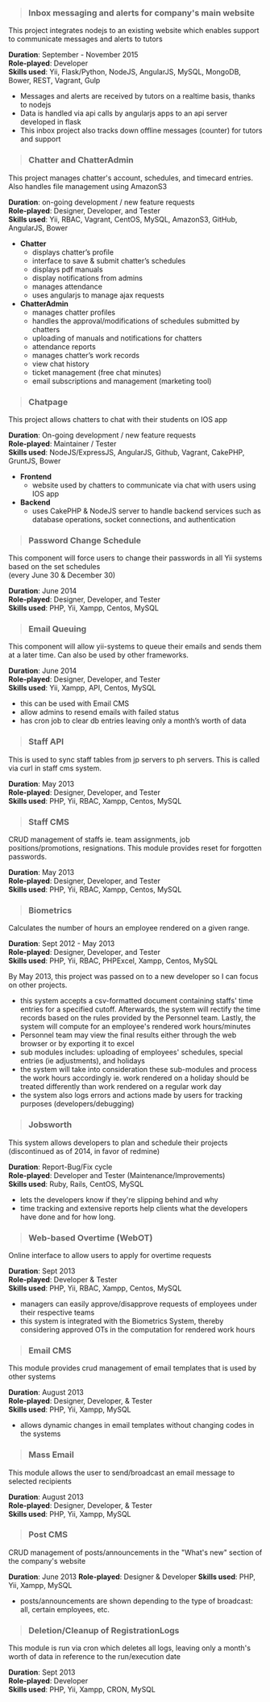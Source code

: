 > ### Inbox messaging and alerts for company's main website
This project integrates nodejs to an existing website which enables support to
communicate messages and alerts to tutors

**Duration**: September - November 2015  
**Role-played**: Developer  
**Skills used**: Yii, Flask/Python, NodeJS, AngularJS, MySQL, MongoDB, Bower, REST, Vagrant, Gulp

- Messages and alerts are received by tutors on a realtime basis, thanks to nodejs
- Data is handled via api calls by angularjs apps to an api server developed in flask
- This inbox project also tracks down offline messages (counter) for tutors and support


> ### Chatter and ChatterAdmin
This project manages chatter's account, schedules, and timecard entries. Also handles file
management using AmazonS3

**Duration**: on-going development / new feature requests  
**Role-played**: Designer, Developer, and Tester  
**Skills used**: Yii, RBAC, Vagrant, CentOS, MySQL, AmazonS3, GitHub, AngularJS, Bower

- **Chatter**
    - displays chatter’s profile
    - interface to save & submit chatter’s schedules
    - displays pdf manuals
    - display notifications from admins
    - manages attendance
    - uses angularjs to manage ajax requests
- **ChatterAdmin**
    - manages chatter profiles
    - handles the approval/modifications of schedules submitted by chatters
    - uploading of manuals and notifications for chatters
    - attendance reports
    - manages chatter’s work records
    - view chat history
    - ticket management (free chat minutes)
    - email subscriptions and management (marketing tool)


> ### Chatpage
This project allows chatters to chat with their students on IOS app

**Duration**: On-going development / new feature requests  
**Role-played**: Maintainer / Tester  
**Skills used**: NodeJS/ExpressJS, AngularJS, Github, Vagrant, CakePHP, GruntJS, Bower

- **Frontend**
    - website used by chatters to communicate via chat with users using IOS app
- **Backend**
    - uses CakePHP & NodeJS server to handle backend services such as database operations, 
    socket connections, and authentication


> ### Password Change Schedule
This component will force users to change their passwords in all Yii systems based on the set schedules  
(every June 30 & December 30)

**Duration**: June 2014  
**Role-played**: Designer, Developer, and Tester  
**Skills used**: PHP, Yii, Xampp, Centos, MySQL  


> ### Email Queuing
This component will allow yii-systems to queue their emails and sends them at a later time. Can also
be used by other frameworks.

**Duration**: June 2014  
**Role-played**: Designer, Developer, and Tester  
**Skills used**: Yii, Xampp, API, Centos, MySQL  

- this can be used with Email CMS
- allow admins to resend emails with failed status
- has cron job to clear db entries leaving only a month’s worth of data


> ### Staff API
This is used to sync staff tables from jp servers to ph servers. This is called via curl in staff cms system.

**Duration**: May 2013  
**Role-played**: Designer, Developer, and Tester  
**Skills used**: PHP, Yii, RBAC, Xampp, Centos, MySQL  


> ### Staff CMS
CRUD management of staffs ie. team assignments, job positions/promotions, resignations.
This module provides reset for forgotten passwords.

**Duration**: May 2013  
**Role-played**: Designer, Developer, and Tester  
**Skills used**: PHP, Yii, RBAC, Xampp, Centos, MySQL  


> ### Biometrics
Calculates the number of hours an employee rendered on a given range.

**Duration**: Sept 2012 - May 2013  
**Role-played**: Designer, Developer, and Tester  
**Skills used**: PHP, Yii, RBAC, PHPExcel, Xampp, Centos, MySQL  

By May 2013, this project was passed on to a new developer so I can focus on other projects.

- this system accepts a csv-formatted document containing staffs' time entries for a specified cutoff. Afterwards, the system will rectify the time records based on the rules provided by the Personnel team. Lastly, the system will compute for an employee's rendered work hours/minutes
- Personnel team may view the final results either through the web browser or by exporting it to excel
- sub modules includes: uploading of employees' schedules, special entries (ie adjustments), 
and holidays
- the system will take into consideration these sub-modules and process the work hours accordingly ie. work rendered on a holiday should be treated differently than work rendered on a regular work day
- the system also logs errors and actions made by users for tracking purposes (developers/debugging)


> ### Jobsworth
This system allows developers to plan and schedule their projects  
(discontinued as of 2014, in favor of redmine)

**Duration**: Report-Bug/Fix cycle  
**Role-played**: Developer and Tester (Maintenance/Improvements)  
**Skills used**: Ruby, Rails, CentOS, MySQL  

- lets the developers know if they're slipping behind and why
- time tracking and extensive reports help clients what the developers have done and for how long.

> ### Web-based Overtime (WebOT)
Online interface to allow users to apply for overtime requests

**Duration**: Sept 2013  
**Role-played**: Developer & Tester  
**Skills used**: PHP, Yii, RBAC, Xampp, Centos, MySQL  

- managers can easily approve/disapprove requests of employees under their respective teams
- this system is integrated with the Biometrics System, thereby considering approved OTs in the computation for rendered work hours


> ### Email CMS
This module provides crud management of email templates that is used by other systems

**Duration**: August 2013  
**Role-played**: Designer, Developer, & Tester  
**Skills used**: PHP, Yii, Xampp, MySQL  

- allows dynamic changes in email templates without changing codes in the systems


> ### Mass Email
This module allows the user to send/broadcast an email message to selected recipients

**Duration**: August 2013  
**Role-played**: Designer, Developer, & Tester  
**Skills used**: PHP, Yii, Xampp, MySQL  


> ### Post CMS
CRUD management of posts/announcements in the "What's new" section of the company's website

**Duration**: June 2013
**Role-played**: Designer & Developer
**Skills used**: PHP, Yii, Xampp, MySQL

- posts/announcements are shown depending to the type of broadcast: all, certain employees, etc.


> ### Deletion/Cleanup of RegistrationLogs
This module is run via cron which deletes all logs, leaving only a month's worth of data in reference to the run/execution date

**Duration**: Sept 2013  
**Role-played**: Developer  
**Skills used**: PHP, Yii, Xampp, CRON, MySQL  
